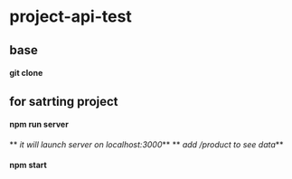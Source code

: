 # project-api-test
## base
#### git clone

## for satrting project
#### npm run server
** _it will launch server on localhost:3000_**
** _add /product to see data_** 

#### npm start
